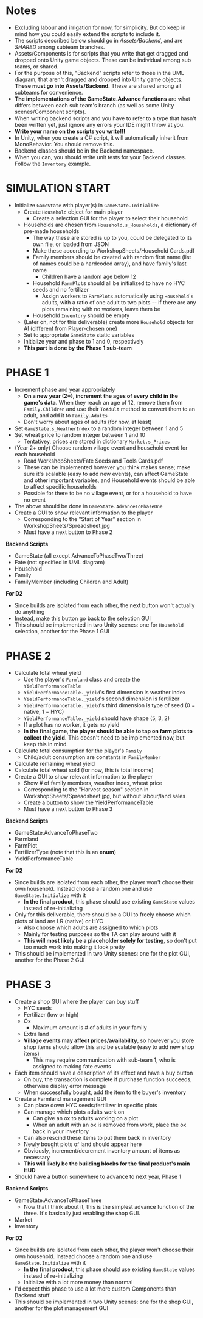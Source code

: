 <By Andy Wang>

# Notes
- Excluding labour and irrigation for now, for simplicity. But do keep in mind how you could easily extend the scripts to include it.
- The scripts described below should go in *Assets/Backend*, and are *SHARED* among subteam branches.
- Assets/Components is for scripts that you write that get dragged and dropped onto Unity game objects. These can be individual among sub teams, or shared.
- For the purpose of this, "Backend" scripts refer to those in the UML diagram, that aren't dragged and dropped into Unity game objects. **These must go into Assets/Backend.** These are shared among all subteams for convenience.
- **The implementations of the GameState.Advance functions** are what differs between each sub team's branch (as well as some Unity scenes/Component scripts).
- When writing backend scripts and you have to refer to a type that hasn't been written yet, just ignore any errors your IDE might throw at you.
- **Write your name on the scripts you write!!!**
- In Unity, when you create a C# script, it will automatically inherit from MonoBehavior. You should remove this.
- Backend classes should be in the Backend namespace.
- When you can, you should write unit tests for your Backend classes. Follow the `Inventory` example.

# SIMULATION START
- Initialize `GameState` with player(s) in `GameState.Initialize`
    - Create `Household` object for main player
        - Create a selection GUI for the player to select their household
    - Households are chosen from `Household.s_Households`, a dictionary of pre-made households
        - The way these are stored is up to you, could be delegated to its own file, or loaded from JSON
        - Make these according to WorkshopSheets/Household Cards.pdf
        - Family members should be created with random first name (list of names could be a hardcoded array), and have family's last name
            - Children have a random age below 12
        - Household `FarmPlot`s should all be initialized to have no HYC seeds and no fertilizer
            - Assign workers to `FarmPlot`s automatically using `Household`'s adults, with a ratio of one adult to two plots -- if there are any plots remaining with no workers, leave them be
        - Household `Inventory` should be empty
    - (Later on, not for this deliverable) create more `Household` objects for AI (different from Player-chosen one)
    - Set to appropriate `GameState` static variables
    - Initialize year and phase to 1 and 0, respectively
    - **This part is done by the Phase 1 sub-team**

# PHASE 1
- Increment phase and year appropriately
    - **On a new year (2+), increment the ages of every child in the game's data**. When they reach an age of 12, remove them from `Family.Children` and use their `ToAdult` method to convert them to an adult, and add it to `Family.Adults`
    - Don't worry about ages of adults (for now, at least)
- Set `GameState.s_WeatherIndex` to a random integer between 1 and 5
- Set wheat price to random integer between 1 and 10
    - Tentativey, prices are stored in dictionary `Market.s_Prices`
- (Year 2+ only) Choose random village event and household event for each household
    - Read WorkshopSheets/Fate Seeds and Tools Cards.pdf
    - These can be implemented however you think makes sense; make sure it's scalable (easy to add new events), can affect GameState and other important variables, and Household events should be able to affect specific households
    - Possible for there to be no village event, or for a household to have no event
- The above should be done in `GameState.AdvanceToPhaseOne`
- Create a GUI to show relevant information to the player
    - Corresponding to the "Start of Year" section in WorkshopSheets/Spreadsheet.jpg
    - Must have a next button to Phase 2

**Backend Scripts**
- GameState (all except AdvanceToPhaseTwo/Three)
- Fate (not specified in UML diagram)
- Household
- Family
- FamilyMember (including Children and Adult)

**For D2**
- Since builds are isolated from each other, the next button won't actually do anything
- Instead, make this button go back to the selection GUI
- This should be implemented in two Unity scenes: one for `Household` selection, another for the Phase 1 GUI

# PHASE 2
- Calculate total wheat yield
    - Use the player's `Farmland` class and create the `YieldPerformanceTable`
    - `YieldPerformanceTable._yield`'s first dimension is weather index
    - `YieldPerformanceTable._yield`'s second dimension is fertilizer
    - `YieldPerformanceTable._yield`'s third dimension is type of seed (0 = native, 1 = HYC)
    - `YieldPerformanceTable._yield` should have shape (5, 3, 2)
    - If a plot has no worker, it gets no yield
    - **In the final game, the player should be able to tap on farm plots to collect the yield.** This doesn't need to be implemented now, but keep this in mind.
- Calculate total consumption for the player's `Family`
    - Child/adult consumption are constants in `FamilyMember`
- Calculate remaining wheat yield
- Calculate total wheat sold (for now, this is total income)
- Create a GUI to show relevant information to the player
    - Show # of family members, weather index, wheat price
    - Corresponding to the "Harvest season" section in WorkshopSheets/Spreadsheet.jpg, but without labour/land sales
    - Create a button to show the YieldPerformanceTable
    - Must have a next button to Phase 3

**Backend Scripts**
- GameState.AdvanceToPhaseTwo
- Farmland
- FarmPlot
- FertilizerType (note that this is an **enum**)
- YieldPerformanceTable

**For D2**
- Since builds are isolated from each other, the player won't choose their own household. Instead choose a random one and use `GameState.Initialize` with it
    - **In the final product**, this phase should use existing `GameState` values instead of re-initializing
- Only for this deliverable, there should be a GUI to freely choose which plots of land are LR (native) or HYC
    - Also choose which adults are assigned to which plots
    - Mainly for testing purposes so the TA can play around with it
    - **This will most likely be a placeholder solely for testing**, so don't put too much work into making it look pretty
- This should be implemented in two Unity scenes: one for the plot GUI, another for the Phase 2 GUI

# PHASE 3
- Create a shop GUI where the player can buy stuff
    - HYC seeds
    - Fertilizer (low or high)
    - Ox
        - Maximum amount is # of adults in your family
    - Extra land
    - **Village events may affect prices/availability**, so however you store shop items should allow this and be scalable (easy to add new shop items)
        - This may require communication with sub-team 1, who is assigned to making fate events
- Each item should have a description of its effect and have a buy button
    - On buy, the transaction is complete if purchase function succeeds, otherwise display error message
    - When successfully bought, add the item to the buyer's inventory
- Create a Farmland management GUI
    - Can place down HYC seeds/fertilizer in specific plots
    - Can manage which plots adults work on
        - Can give an ox to adults working on a plot
        - When an adult with an ox is removed from work, place the ox back in your inventory
    - Can also rescind these items to put them back in inventory
    - Newly bought plots of land should appear here
    - Obviously, increment/decrement inventory amount of items as necessary
    - **This will likely be the building blocks for the final product's main HUD**
- Should have a button somewhere to advance to next year, Phase 1

**Backend Scripts**
- GameState.AdvanceToPhaseThree
    - Now that I think about it, this is the simplest advance function of the three. It's basically just enabling the shop GUI.
- Market
- Inventory

**For D2**
- Since builds are isolated from each other, the player won't choose their own household. Instead choose a random one and use `GameState.Initialize` with it
    - **In the final product**, this phase should use existing `GameState` values instead of re-initializing
    - Initialize with a lot more money than normal
- I'd expect this phase to use a lot more custom Components than Backend stuff
- This should be implemented in two Unity scenes: one for the shop GUI, another for the plot management GUI

